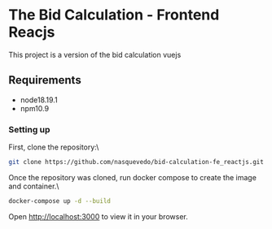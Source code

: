 # The Bid Calculation - Frontend Reacjs

This project is a version of the bid calculation vuejs

## Requirements

- node18.19.1
- npm10.9

### Setting up

First, clone the repository:\
```sh
git clone https://github.com/nasquevedo/bid-calculation-fe_reactjs.git
```

Once the repository was cloned, run docker compose to create the image and container.\
```sh
docker-compose up -d --build
```

Open [http://localhost:3000](http://localhost:3000) to view it in your browser.
